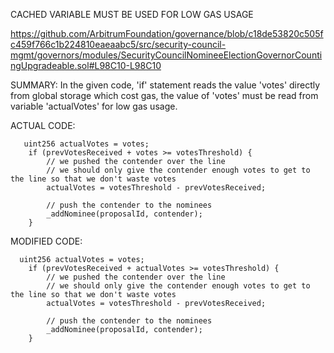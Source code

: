 CACHED VARIABLE MUST BE USED FOR LOW GAS USAGE

https://github.com/ArbitrumFoundation/governance/blob/c18de53820c505fc459f766c1b224810eaeaabc5/src/security-council-mgmt/governors/modules/SecurityCouncilNomineeElectionGovernorCountingUpgradeable.sol#L98C10-L98C10

SUMMARY:
    In the given code, 'if' statement reads the value 'votes' directly from global storage which cost gas, the value of 'votes' must be read from variable 'actualVotes' for low gas usage.

ACTUAL CODE:

       uint256 actualVotes = votes;
        if (prevVotesReceived + votes >= votesThreshold) {
            // we pushed the contender over the line
            // we should only give the contender enough votes to get to the line so that we don't waste votes
            actualVotes = votesThreshold - prevVotesReceived;

            // push the contender to the nominees
            _addNominee(proposalId, contender);
        }

MODIFIED CODE:

      uint256 actualVotes = votes;
        if (prevVotesReceived + actualVotes >= votesThreshold) {
            // we pushed the contender over the line
            // we should only give the contender enough votes to get to the line so that we don't waste votes
            actualVotes = votesThreshold - prevVotesReceived;

            // push the contender to the nominees
            _addNominee(proposalId, contender);
        }
